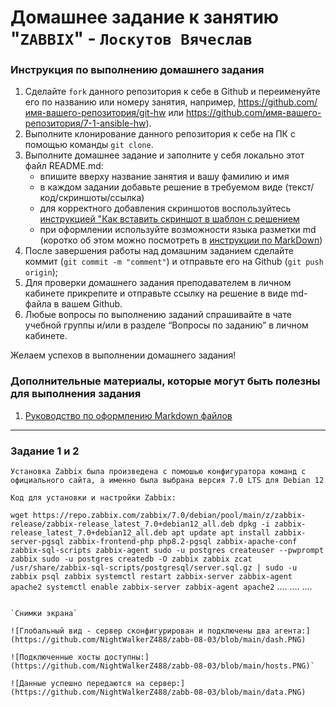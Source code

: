 # Домашнее задание к занятию "`ZABBIX`" - `Лоскутов Вячеслав`


### Инструкция по выполнению домашнего задания
   1. Сделайте `fork` данного репозитория к себе в Github и переименуйте его по названию или номеру занятия, например, https://github.com/имя-вашего-репозитория/git-hw или  https://github.com/имя-вашего-репозитория/7-1-ansible-hw).
   2. Выполните клонирование данного репозитория к себе на ПК с помощью команды `git clone`.
   3. Выполните домашнее задание и заполните у себя локально этот файл README.md:
      - впишите вверху название занятия и вашу фамилию и имя
      - в каждом задании добавьте решение в требуемом виде (текст/код/скриншоты/ссылка)
      - для корректного добавления скриншотов воспользуйтесь [инструкцией "Как вставить скриншот в шаблон с решением](https://github.com/netology-code/sys-pattern-homework/blob/main/screen-instruction.md)
      - при оформлении используйте возможности языка разметки md (коротко об этом можно посмотреть в [инструкции  по MarkDown](https://github.com/netology-code/sys-pattern-homework/blob/main/md-instruction.md))
   4. После завершения работы над домашним заданием сделайте коммит (`git commit -m "comment"`) и отправьте его на Github (`git push origin`);
   5. Для проверки домашнего задания преподавателем в личном кабинете прикрепите и отправьте ссылку на решение в виде md-файла в вашем Github.
   6. Любые вопросы по выполнению заданий спрашивайте в чате учебной группы и/или в разделе “Вопросы по заданию” в личном кабинете.
   
Желаем успехов в выполнении домашнего задания!
   
### Дополнительные материалы, которые могут быть полезны для выполнения задания

1. [Руководство по оформлению Markdown файлов](https://gist.github.com/Jekins/2bf2d0638163f1294637#Code)

---

### Задание 1 и 2

`Установка Zabbix была произведена с помошью конфигуратора команд с официального сайта, а именно была выбрана версия 7.0 LTS для Debian 12`

``Код для установки и настройки Zabbix:``

``wget https://repo.zabbix.com/zabbix/7.0/debian/pool/main/z/zabbix-release/zabbix-release_latest_7.0+debian12_all.deb dpkg -i zabbix-release_latest_7.0+debian12_all.deb apt update apt install zabbix-server-pgsql zabbix-frontend-php php8.2-pgsql zabbix-apache-conf zabbix-sql-scripts zabbix-agent sudo -u postgres createuser --pwprompt zabbix sudo -u postgres createdb -O zabbix zabbix zcat /usr/share/zabbix-sql-scripts/postgresql/server.sql.gz | sudo -u zabbix psql zabbix systemctl restart zabbix-server zabbix-agent apache2 systemctl enable zabbix-server zabbix-agent apache2`` 
....
....
....
```

`Снимки экрана`

![Глобальный вид - сервер сконфигурирован и подключены два агента:](https://github.com/NightWalkerZ488/zabb-08-03/blob/main/dash.PNG)

![Подключенные хосты доступны:](https://github.com/NightWalkerZ488/zabb-08-03/blob/main/hosts.PNG)`

![Данные успешно передаются на сервер:](https://github.com/NightWalkerZ488/zabb-08-03/blob/main/data.PNG)
